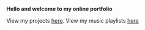 **Hello and welcome to my online portfolio**

View my projects [here](Projects.md).
View my music playlists [here](index.html)
